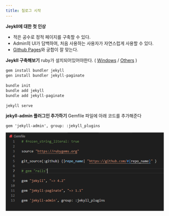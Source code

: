 ```yaml
---
title: 칠로그 시작
---
```


**Jeykll에 대한 첫 인상**
* 적은 공수로 정적 페이지를 구축할 수 있다.
* Admin의 UI가 담백하여, 처음 사용하는 사용자가 자연스럽게 사용할 수 있다.
* [Github Pages](https://pages.github.com/)와  궁합이 잘 맞는다.

**Jeykll 구축해보기**
ruby가 설치되어있어야한다. ( [Windows](https://rubyinstaller.org/downloads/) / [Others](https://www.ruby-lang.org/ko/documentation/installation/) )

```
gem install bundler jekyll
gen install bundler jekyll-paginate

bundle init
bundle add jekyll
bundle add jekyll-paginate

jekyll serve
```
**jekyll-admin 플러그인 추가하기**
Gemfile 파일에 아래 코드를 추가해준다

```
gem 'jekyll-admin', group: :jekyll_plugins
```

![](/public/img/2021_04_12_00.PNG)
